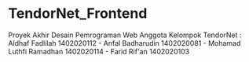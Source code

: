 # TendorNet_Frontend
Proyek Akhir Desain Pemrograman Web
Anggota Kelompok TendorNet : 
Aldhaf Fadlilah 1402020112 - 
Anfal Badharudin 1402020081 - 
Mohamad Luthfi Ramadhan 1402020114 - 
Farid Rif'an 1402020103

